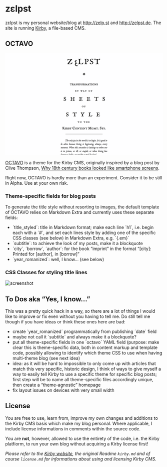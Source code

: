 # zεlpst

zεlpst is my personal website/blog at http://zelp.st and http://zelpst.de.
The site is running [Kirby](http://getkirby.com/), a file-based CMS.

## OCTAVO

![screenshot](octavo.png)

[OCTAVO](http://zelp.st/blog/octavo-theme) is a theme for the Kirby CMS,
originally inspired by a blog post by Clive Thompson, [Why 18th century books looked like smartphone screens](http://www.collisiondetection.net/mt/archives/2014/02/_thats_one_of_t.php).

Right now, OCTAVO is hardly more than an experiment. Consider it to be still
in Alpha. Use at your own risk.

### Theme-specific fields for blog posts

To generate the title style without resorting to images, the default template
of OCTAVO relies on Markdown Extra and currently uses these separate fields:

- ´title_styled´: title in Markdown format; make each line ´h1´, i.e. begin each with a ´#´, and set each lines style by adding one of the specific CSS classes (see below) in Markdown Extra, e.g. ´{.em}´
-  ´subtitle´: to achieve the look of my posts, make it a blockquote
-  ´city´, ´borrow´, ´author´: for the book “imprint” in the format “\[city\]: Printed for \[author\], in \[borrow\]”
-  ´year_romanized´: well, I know… (see below)

### CSS Classes for styling title lines

![screenshot](octavo_classes.png)

## To Dos aka “Yes, I know…”

This was a pretty quick hack in a way, so there are a lot of things I would like
to improve or fix even without you having to tell me. Do still tell me though if
you have ideas or think these ones here are bad:

- create ´year_romanized´ programmatically from publishing ´date´ field
- maybe not call it ´subtitle´ and always make it a blockquote?
- put all theme-specific fields in one ´octavo´ YAML field (purpose: make clear this is theme-specific data, both in content markup and template code, possibly allowing to identify which theme CSS to use when having multi-theme blog (see next idea)
- idea: as it will be hard to impossible to only come up with articles that match this very specific, historic design, I think of ways to give myself a way to easily tell Kirby to use a specific theme for specific blog posts; first step will be to name all theme-specific files accordingly unique, then create a “theme-agnostic” homepage
- fix layout issues on devices with very small width

## License

You are free to use, learn from, improve my own changes and additions to
the Kirby CMS basis which make my blog personal. Where applicable, I include
license informations in comments within the source code.

You are **not**, however, allowed to use the entirety of the code, i.e. the
Kirby platfiorm, to run your own blog without acquiring a Kirby license first!

*Please refer to the [Kirby website](http://getkirby.com/), the original
Readme `kirby.md` and of course `license.md` for informations about using
and licensing Kirby CMS.*
